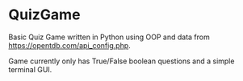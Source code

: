 # QuizGame
Basic Quiz Game written in Python using OOP and data from https://opentdb.com/api_config.php.

Game currently only has True/False boolean questions and a simple terminal GUI.
